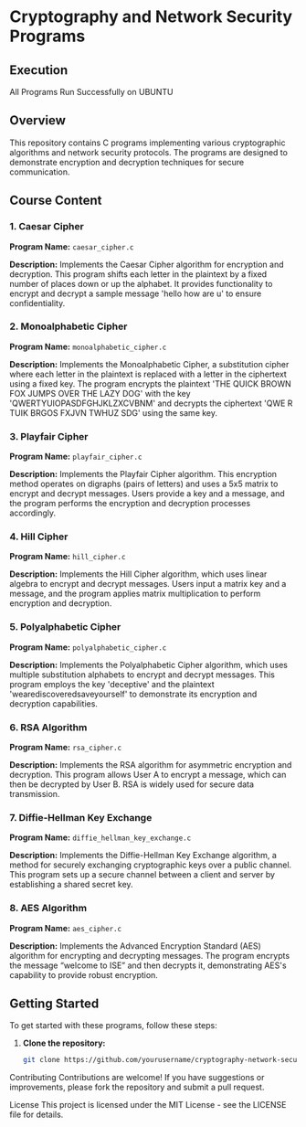 # Cryptography and Network Security Programs
## Execution

All Programs Run Successfully on UBUNTU

## Overview

This repository contains C programs implementing various cryptographic algorithms and network security protocols. The programs are designed to demonstrate encryption and decryption techniques for secure communication.

## Course Content

### 1. Caesar Cipher

**Program Name:** `caesar_cipher.c`

**Description:** Implements the Caesar Cipher algorithm for encryption and decryption. This program shifts each letter in the plaintext by a fixed number of places down or up the alphabet. It provides functionality to encrypt and decrypt a sample message 'hello how are u' to ensure confidentiality.

### 2. Monoalphabetic Cipher

**Program Name:** `monoalphabetic_cipher.c`

**Description:** Implements the Monoalphabetic Cipher, a substitution cipher where each letter in the plaintext is replaced with a letter in the ciphertext using a fixed key. The program encrypts the plaintext 'THE QUICK BROWN FOX JUMPS OVER THE LAZY DOG' with the key 'QWERTYUIOPASDFGHJKLZXCVBNM' and decrypts the ciphertext 'QWE R TUIK BRGOS FXJVN TWHUZ SDG' using the same key.

### 3. Playfair Cipher

**Program Name:** `playfair_cipher.c`

**Description:** Implements the Playfair Cipher algorithm. This encryption method operates on digraphs (pairs of letters) and uses a 5x5 matrix to encrypt and decrypt messages. Users provide a key and a message, and the program performs the encryption and decryption processes accordingly.

### 4. Hill Cipher

**Program Name:** `hill_cipher.c`

**Description:** Implements the Hill Cipher algorithm, which uses linear algebra to encrypt and decrypt messages. Users input a matrix key and a message, and the program applies matrix multiplication to perform encryption and decryption.

### 5. Polyalphabetic Cipher

**Program Name:** `polyalphabetic_cipher.c`

**Description:** Implements the Polyalphabetic Cipher algorithm, which uses multiple substitution alphabets to encrypt and decrypt messages. This program employs the key 'deceptive' and the plaintext 'wearediscoveredsaveyourself' to demonstrate its encryption and decryption capabilities.

### 6. RSA Algorithm

**Program Name:** `rsa_cipher.c`

**Description:** Implements the RSA algorithm for asymmetric encryption and decryption. This program allows User A to encrypt a message, which can then be decrypted by User B. RSA is widely used for secure data transmission.

### 7. Diffie-Hellman Key Exchange

**Program Name:** `diffie_hellman_key_exchange.c`

**Description:** Implements the Diffie-Hellman Key Exchange algorithm, a method for securely exchanging cryptographic keys over a public channel. This program sets up a secure channel between a client and server by establishing a shared secret key.

### 8. AES Algorithm

**Program Name:** `aes_cipher.c`

**Description:** Implements the Advanced Encryption Standard (AES) algorithm for encrypting and decrypting messages. The program encrypts the message “welcome to ISE” and then decrypts it, demonstrating AES's capability to provide robust encryption.

## Getting Started

To get started with these programs, follow these steps:

1. **Clone the repository:**
   ```bash
   git clone https://github.com/yourusername/cryptography-network-security.git

Contributing
Contributions are welcome! If you have suggestions or improvements, please fork the repository and submit a pull request.

License
This project is licensed under the MIT License - see the LICENSE file for details.
